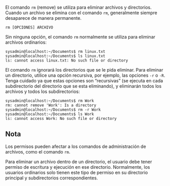 El comando `rm` (remove) se utiliza para eliminar archivos y directorios. Cuando un archivo se elimina con el comando `rm`, generalmente siempre desaparece de manera permanente.

```
rm [OPCIONES] ARCHIVO
```

Sin ninguna opción, el comando `rm` normalmente se utiliza para eliminar archivos ordinarios:
```
sysadmin@localhost:~/Documents$ rm linux.txt
sysadmin@localhost:~/Documents$ ls linux.txt
ls: cannot access linux.txt: No such file or directory
```

El comando `rm` ignorará los directorios que se le pida eliminar. Para eliminar un directorio, utilice una opción recursiva, por ejemplo, las opciones `-r` o `-R`. Tenga cuidado ya que estas opciones son “recursivas” (se ejecuta en cada subdirectorio del directorio que se esta eliminando), y eliminarán todos los archivos y todos los subdirectorios:

```
sysadmin@localhost:~/Documents$ rm Work
rm: cannot remove 'Work': Is a directory
sysadmin@localhost:~/Documents$ rm -r Work
sysadmin@localhost:~/Documents$ ls Work                                         
ls: cannot access Work: No such file or directory
```

## Nota
Los permisos pueden afectar a los comandos de administración de archivos, como el comando `rm`.

Para eliminar un archivo dentro de un directorio, el usuario debe tener permiso de escritura y ejecución en ese directorio. Normalmente, los usuarios ordinarios solo tienen este tipo de permiso en su directorio principal y subdirectorios correspondientes.